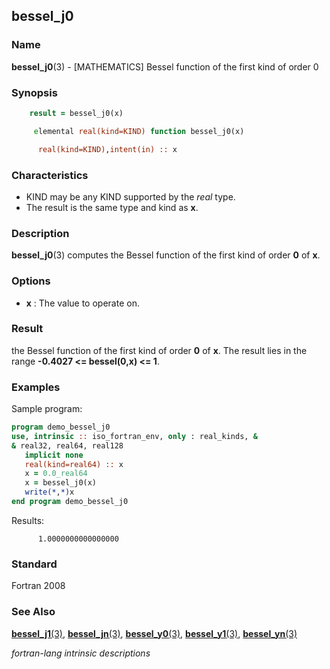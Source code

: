 ## bessel_j0

### **Name**

**bessel_j0**(3) - \[MATHEMATICS\] Bessel function of the first kind of order 0

### **Synopsis**

```fortran
    result = bessel_j0(x)
```

```fortran
     elemental real(kind=KIND) function bessel_j0(x)

      real(kind=KIND),intent(in) :: x
```

### **Characteristics**

- KIND may be any KIND supported by the _real_ type.
- The result is the same type and kind as **x**.

### **Description**

**bessel_j0**(3) computes the Bessel function of the first kind
of order **0** of **x**.

### **Options**

- **x**
  : The value to operate on.

### **Result**

the Bessel function of the first kind of order **0** of **x**.
The result lies in the range **-0.4027 \<= bessel(0,x) \<= 1**.

### **Examples**

Sample program:

```fortran
program demo_bessel_j0
use, intrinsic :: iso_fortran_env, only : real_kinds, &
& real32, real64, real128
   implicit none
   real(kind=real64) :: x
   x = 0.0_real64
   x = bessel_j0(x)
   write(*,*)x
end program demo_bessel_j0
```

Results:

```text
      1.0000000000000000
```

### **Standard**

Fortran 2008

### **See Also**

[**bessel_j1**(3)](#bessel_j1),
[**bessel_jn**(3)](#bessel_jn),
[**bessel_y0**(3)](#bessel_y0),
[**bessel_y1**(3)](#bessel_y1),
[**bessel_yn**(3)](#bessel_yn)

_fortran-lang intrinsic descriptions_
